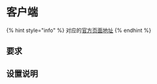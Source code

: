 # 客户端

{% hint style="info" %}
对应的[官方页面地址](https://contributing.bitwarden.com/clients/)
{% endhint %}

## 要求 <a href="#requirements" id="requirements"></a>

## 设置说明 <a href="#setup-instructions" id="setup-instructions"></a>
